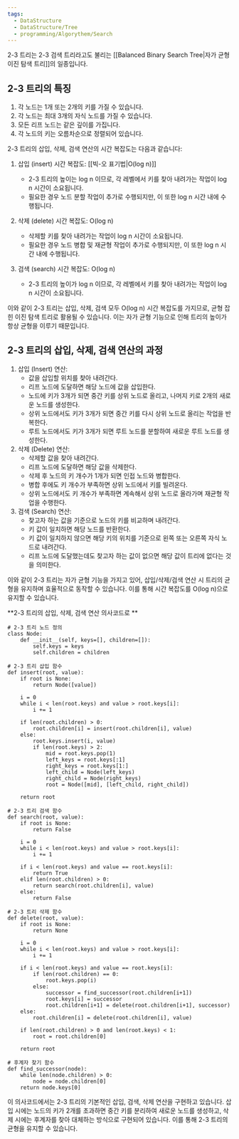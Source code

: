 ```yaml
---
tags:
  - DataStructure
  - DataStructure/Tree
  - programming/Algorythem/Search
---
```

2-3 트리는 2-3 검색 트리라고도 불리는 [[Balanced Binary Search Tree|자가 균형 이진 탐색 트리]]의 일종입니다. 
## 2-3 트리의 특징
1. 각 노드는 1개 또는 2개의 키를 가질 수 있습니다.
2. 각 노드는 최대 3개의 자식 노드를 가질 수 있습니다.
3. 모든 리프 노드는 같은 깊이를 가집니다.
4. 각 노드의 키는 오름차순으로 정렬되어 있습니다.

2-3 트리의 삽입, 삭제, 검색 연산의 시간 복잡도는 다음과 같습니다:

1. 삽입 (insert) 시간 복잡도: [[빅-오 표기법|O(log n)]]
   - 2-3 트리의 높이는 log n 이므로, 각 레벨에서 키를 찾아 내려가는 작업이 log n 시간이 소요됩니다.
   - 필요한 경우 노드 분할 작업이 추가로 수행되지만, 이 또한 log n 시간 내에 수행됩니다.

2. 삭제 (delete) 시간 복잡도: O(log n)
   - 삭제할 키를 찾아 내려가는 작업이 log n 시간이 소요됩니다.
   - 필요한 경우 노드 병합 및 재균형 작업이 추가로 수행되지만, 이 또한 log n 시간 내에 수행됩니다.

3. 검색 (search) 시간 복잡도: O(log n)
   - 2-3 트리의 높이가 log n 이므로, 각 레벨에서 키를 찾아 내려가는 작업이 log n 시간이 소요됩니다.

이와 같이 2-3 트리는 삽입, 삭제, 검색 모두 O(log n) 시간 복잡도를 가지므로, 균형 잡힌 이진 탐색 트리로 활용될 수 있습니다. 이는 자가 균형 기능으로 인해 트리의 높이가 항상 균형을 이루기 때문입니다. 

## 2-3 트리의 삽입, 삭제, 검색 연산의 과정
1. 삽입 (Insert) 연산:
   - 값을 삽입할 위치를 찾아 내려간다.
   - 리프 노드에 도달하면 해당 노드에 값을 삽입한다.
   - 노드에 키가 3개가 되면 중간 키를 상위 노드로 올리고, 나머지 키로 2개의 새로운 노드를 생성한다.
   - 상위 노드에서도 키가 3개가 되면 중간 키를 다시 상위 노드로 올리는 작업을 반복한다.
   - 루트 노드에서도 키가 3개가 되면 루트 노드를 분할하여 새로운 루트 노드를 생성한다.
2. 삭제 (Delete) 연산:
   - 삭제할 값을 찾아 내려간다.
   - 리프 노드에 도달하면 해당 값을 삭제한다.
   - 삭제 후 노드의 키 개수가 1개가 되면 인접 노드와 병합한다.
   - 병합 후에도 키 개수가 부족하면 상위 노드에서 키를 빌려온다.
   - 상위 노드에서도 키 개수가 부족하면 계속해서 상위 노드로 올라가며 재균형 작업을 수행한다.
3. 검색 (Search) 연산:
   - 찾고자 하는 값을 기준으로 노드의 키를 비교하며 내려간다.
   - 키 값이 일치하면 해당 노드를 반환한다.
   - 키 값이 일치하지 않으면 해당 키의 위치를 기준으로 왼쪽 또는 오른쪽 자식 노드로 내려간다.
   - 리프 노드에 도달했는데도 찾고자 하는 값이 없으면 해당 값이 트리에 없다는 것을 의미한다.

이와 같이 2-3 트리는 자가 균형 기능을 가지고 있어, 삽입/삭제/검색 연산 시 트리의 균형을 유지하며 효율적으로 동작할 수 있습니다. 이를 통해 시간 복잡도를 O(log n)으로 유지할 수 있습니다. 

**2-3 트리의 삽입, 삭제, 검색 연산 의사코드로 **
```
# 2-3 트리 노드 정의
class Node:
    def __init__(self, keys=[], children=[]):
        self.keys = keys
        self.children = children

# 2-3 트리 삽입 함수
def insert(root, value):
    if root is None:
        return Node([value])
    
    i = 0
    while i < len(root.keys) and value > root.keys[i]:
        i += 1
    
    if len(root.children) > 0:
        root.children[i] = insert(root.children[i], value)
    else:
        root.keys.insert(i, value)
        if len(root.keys) > 2:
            mid = root.keys.pop(1)
            left_keys = root.keys[:1]
            right_keys = root.keys[1:]
            left_child = Node(left_keys)
            right_child = Node(right_keys)
            root = Node([mid], [left_child, right_child])
    
    return root

# 2-3 트리 검색 함수
def search(root, value):
    if root is None:
        return False
    
    i = 0
    while i < len(root.keys) and value > root.keys[i]:
        i += 1
    
    if i < len(root.keys) and value == root.keys[i]:
        return True
    elif len(root.children) > 0:
        return search(root.children[i], value)
    else:
        return False

# 2-3 트리 삭제 함수
def delete(root, value):
    if root is None:
        return None
    
    i = 0
    while i < len(root.keys) and value > root.keys[i]:
        i += 1
    
    if i < len(root.keys) and value == root.keys[i]:
        if len(root.children) == 0:
            root.keys.pop(i)
        else:
            successor = find_successor(root.children[i+1])
            root.keys[i] = successor
            root.children[i+1] = delete(root.children[i+1], successor)
    else:
        root.children[i] = delete(root.children[i], value)
    
    if len(root.children) > 0 and len(root.keys) < 1:
        root = root.children[0]
    
    return root

# 후계자 찾기 함수
def find_successor(node):
    while len(node.children) > 0:
        node = node.children[0]
    return node.keys[0]
```

이 의사코드에서는 2-3 트리의 기본적인 삽입, 검색, 삭제 연산을 구현하고 있습니다. 삽입 시에는 노드의 키가 2개를 초과하면 중간 키를 분리하여 새로운 노드를 생성하고, 삭제 시에는 후계자를 찾아 대체하는 방식으로 구현되어 있습니다. 이를 통해 2-3 트리의 균형을 유지할 수 있습니다. 
